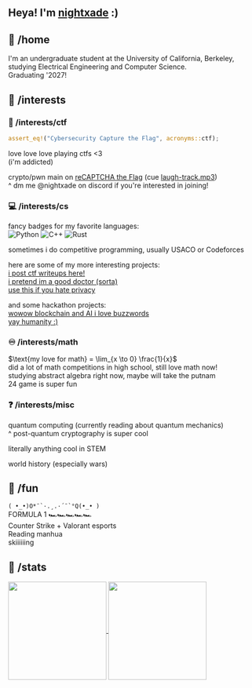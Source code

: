 ## Heya! I'm [nightxade](https://nightxade.github.io/ctf-writeups/) :)

## 📂 /home

I'm an undergraduate student at the University of California, Berkeley, studying Electrical Engineering and Computer Science.  
Graduating '2027!  

## 📂 /interests

### 🚩 /interests/ctf
```rs
assert_eq!("Cybersecurity Capture the Flag", acronyms::ctf);
```
love love love playing ctfs <3  
(i'm addicted)  

crypto/pwn main on [reCAPTCHA the Flag](https://recaptcha.team/) (cue [laugh-track.mp3](https://github.com/Nightxade/nightxade/edit/main/src/laugh-track.mp3))  
^ dm me @nightxade on discord if you're interested in joining!  

### 💻 /interests/cs
fancy badges for my favorite languages:  
![Python](https://img.shields.io/badge/Python-3670A0?style=flat-square&logo=Python&logoColor=white)
![C++](https://img.shields.io/badge/C++-%2300599C.svg?style=flat-square&logo=c%2B%2B&logoColor=white)
![Rust](https://img.shields.io/badge/Rust-%23000000.svg?style=flat-square&logo=rust&logoColor=white)  

sometimes i do competitive programming, usually USACO or Codeforces  

here are some of my more interesting projects:  
[i post ctf writeups here!](https://nightxade.github.io/ctf-writeups/writeups)  
[i pretend im a good doctor (sorta)](https://github.com/Nightxade/FederatedLearningHeartDisease)  
[use this if you hate privacy](https://github.com/Nightxade/sha0)

and some hackathon projects:  
[wowow blockchain and AI i love buzzwords](https://github.com/Nightxade/flare-gcp-hackathon-2025)  
[yay humanity :)](https://github.com/Nightxade/hack-for-humanity-2025)  

### ♾️ /interests/math
$\text{my love for math} = \lim_{x \to 0} \frac{1}{x}$  
did a lot of math competitions in high school, still love math now!  
studying abstract algebra right now, maybe will take the putnam  
24 game is super fun  

### ❓ /interests/misc
quantum computing (currently reading about quantum mechanics)  
^ post-quantum cryptography is super cool  

literally anything cool in STEM  

world history (especially wars)  

## 📂 /fun
``( •_•)O*¯`·.¸.·´¯`°Q(•_• )``  
FORMULA 1 🏎️🏎️🏎️🏎️🏎️  
Counter Strike + Valorant esports  
Reading manhua  
skiiiiiing  

## 📂 /stats
<a href="https://github.com/anuraghazra/github-readme-stats">
  <img height=200 align="center" src="https://github-readme-stats.vercel.app/api?username=nightxade&theme=nightowl" />
</a>
<a href="https://github.com/anuraghazra/github-readme-stats">
  <img height=200 align="center" src="https://github-readme-stats.vercel.app/api/top-langs/?username=nightxade&theme=nightowl&layout=compact" />
</a>

